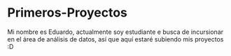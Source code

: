 # Primeros-Proyectos
Mi nombre es Eduardo, actualmente soy estudiante e busca de incursionar en el área de análisis de datos, así que aquí estaré subiendo mis proyectos :D
